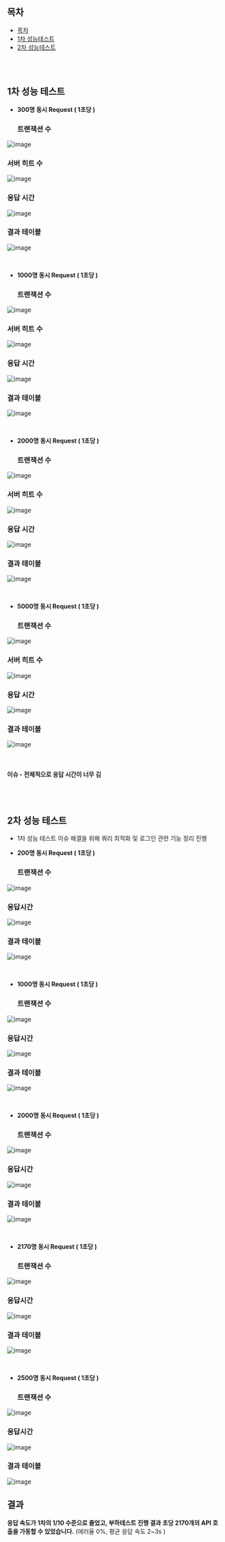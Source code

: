 ## 목차 

- [목차](#목차)
- [1차 성능테스트](#1차-성능테스트)
- [2차 성능테스트](#2차-성능테스트)

<br><br>

## 1차 성능 테스트

- **300명 동시 Request ( 1초당 )**

  ### 트랜잭션 수

![image](/uploads/9898c8344ab6027bd4ae9d384dc791b2/image.png)

  ### 서버 히트 수
![image](/uploads/ec8431aea428cbf9b6bcaee4372343e5/image.png)

  ### 응답 시간
![image](/uploads/ec8431aea428cbf9b6bcaee4372343e5/image.png)


  ### 결과 테이블
![image](/uploads/8579b89f08e6aee345b9cdef65a9d737/image.png)

<br>  

- **1000명 동시 Request ( 1초당 )**

  ### 트랜잭션 수
![image](/uploads/cc591860a32fff5247472232a7926046/image.png)

  ### 서버 히트 수

![image](/uploads/bd94a7d3937246129a9f1d146f83ef7a/image.png)

  ### 응답 시간
![image](/uploads/66e97cb225a8ccedd74225862db3fe40/image.png)

  ### 결과 테이블
![image](/uploads/38e7f6022ea93790e198f54aa9be2f98/image.png)
  
<br>

- **2000명 동시 Request ( 1초당 )**

  ### 트랜잭션 수

![image](/uploads/eb2875d7656d2997f8b70c8730a09d83/image.png)
  ### 서버 히트 수
![image](/uploads/8fc3d7f1447113c9a9cac77a273e00ce/image.png)

  ### 응답 시간

![image](/uploads/8ffbb326beca78ed7e92be82e3df101d/image.png)

  ### 결과 테이블

![image](/uploads/434719e39ae8badd0b30791dd80d6001/image.png)

<br>

- **5000명 동시 Request ( 1초당 )**

  ### 트랜잭션 수
![image](/uploads/9e42d510ad06f53a405a85637ba77f06/image.png)

  ### 서버 히트 수

![image](/uploads/b94a5b906cb6e7e2e3c1fea0eebb180a/image.png)

  ### 응답 시간
![image](/uploads/9782964a4c3cd926e689872d6b31a309/image.png)

  ### 결과 테이블

![image](/uploads/34709c6be75e80da80312e12ee6a2815/image.png)

<br>

#### 이슈 - 전체적으로 응답 시간이 너무 김

<br><br>


## 2차 성능 테스트

- 1차 성능 테스트 이슈 해결을 위해 쿼리 최적화 및 로그인 관련 기능 정리 진행

- **200명 동시 Request ( 1초당 )**

  ### 트랜잭션 수

![image](/uploads/0983d20a56709b228db329c79d416cab/image.png)

  ### 응답시간

![image](/uploads/96706497c4a20213da72765b1b4cb138/image.png)

  ### 결과 테이블

![image](/uploads/9c67c559942a19c42ebe1502143365dc/image.png)
  
<br>

- **1000명 동시 Request ( 1초당 )**

  ### 트랜잭션 수

![image](/uploads/759ceb8de35b96c15a62e02a7d5d0d1d/image.png)

  ### 응답시간

![image](/uploads/fac4ae914d5959f37919552e46bb24fb/image.png)

  ### 결과 테이블

![image](/uploads/12b5fbe42a9f23b4ba56c9908c596b23/image.png)

<br>

- **2000명 동시 Request ( 1초당 )**

  ### 트랜잭션 수

![image](/uploads/21530194702d904c385e51f86b7bbd51/image.png)

  ### 응답시간

![image](/uploads/35addfc1544aab7ccc04ef0a20faed77/image.png)

  ### 결과 테이블

![image](/uploads/05180c95f4be81a0ed4f4a4a98ec4bcd/image.png)

<br>

- **2170명 동시 Request ( 1초당 )**

  ### 트랜잭션 수

![image](/uploads/e5b4385057a478969b530bfb9d210694/image.png)

  ### 응답시간

![image](/uploads/44c7df6844a2e10f31f7d4aa0382a15d/image.png)

  ### 결과 테이블

![image](/uploads/46938f754a4ef50b9d30f09566266a02/image.png)

<br>

- **2500명 동시 Request ( 1초당 )**

  ### 트랜잭션 수

![image](/uploads/10f9907d98dca746af3b0fd6c0856247/image.png)

  ### 응답시간

![image](/uploads/e0aad32c3c14e04a5de3c1564a2623fc/image.png)

  ### 결과 테이블

![image](/uploads/9e33ce5bc71bc18444da1a37515ce98d/image.png)



## 결과

**응답 속도가 1차의 1/10 수준으로 줄었고, 부하테스트 진행 결과 초당 2170개의 API 호출을 가동할 수 있었습니다.** (에러율 0%, 평균 응답 속도 2~3s )
